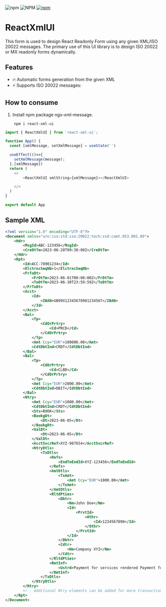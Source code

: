 
![npm](https://img.shields.io/npm/v/react-xml-ui)
![NPM](https://img.shields.io/npm/l/react-xml-ui)
[![npm](https://img.shields.io/npm/dm/react-xml-ui)](https://npmjs.org/package/react-xml-ui)

# ReactXmlUI

This form is used to design React Readonly Form using any given XML/ISO 20022 messages. The primary use of this UI library is to design ISO 20022 or MX readonly forms dynamically.

## Features

- 🔥 Automatic forms generation from the given XML
- ⚡️ Supports ISO 20022 messages:

## How to consume

1. Install npm package ngx-xml-message.

```console
    npm i react-xml-ui
```

```ts
import { ReactXmlUI } from 'react-xml-ui';

function App() {
  const [xmlMessage, setXmlMessage] = useState('')

  useEffect(()=>{
    setXmlMessage(message);
  },[xmlMessage])
  return (
    <>
        <ReactXmlUI xmlString={xmlMessage}></ReactXmlUI>

    </>
  )
}

export default App
```
## Sample XML
```xml
<?xml version="1.0" encoding="UTF-8"?>
<Document xmlns="urn:iso:std:iso:20022:tech:xsd:camt.053.001.09">
    <Hdr>
        <MsgId>ABC-123456</MsgId>
        <CreDtTm>2023-06-20T09:30:00Z</CreDtTm>
    </Hdr>
    <Rpt>
        <Id>ACC-78901234</Id>
        <ElctrncSeqNb>1</ElctrncSeqNb>
        <FrToDt>
            <FrDtTm>2023-06-01T00:00:00Z</FrDtTm>
            <ToDtTm>2023-06-30T23:59:59Z</ToDtTm>
        </FrToDt>
        <Acct>
            <Id>
                <IBAN>GB99X12345678901234567</IBAN>
            </Id>
        </Acct>
        <Bal>
            <Tp>
                <CdOrPrtry>
                    <Cd>PRCD</Cd>
                </CdOrPrtry>
            </Tp>
            <Amt Ccy="EUR">100000.00</Amt>
            <CdtDbtInd>CRDT</CdtDbtInd>
        </Bal>
        <Bal>
            <Tp>
                <CdOrPrtry>
                    <Cd>CLBD</Cd>
                </CdOrPrtry>
            </Tp>
            <Amt Ccy="EUR">2000.00</Amt>
            <CdtDbtInd>DBIT</CdtDbtInd>
        </Bal>
        <Ntry>
            <Amt Ccy="EUR">1000.00</Amt>
            <CdtDbtInd>CRDT</CdtDbtInd>
            <Sts>BOOK</Sts>
            <BookgDt>
                <Dt>2023-06-05</Dt>
            </BookgDt>
            <ValDt>
                <Dt>2023-06-05</Dt>
            </ValDt>
            <AcctSvcrRef>XYZ-987654</AcctSvcrRef>
            <NtryDtls>
                <TxDtls>
                    <Refs>
                        <EndToEndId>XYZ-123456</EndToEndId>
                    </Refs>
                    <AmtDtls>
                        <TxAmt>
                            <Amt Ccy="EUR">1000.00</Amt>
                        </TxAmt>
                    </AmtDtls>
                    <RltdPties>
                        <Dbtr>
                            <Nm>John Doe</Nm>
                            <Id>
                                <PrvtId>
                                    <Othr>
                                        <Id>1234567890</Id>
                                    </Othr>
                                </PrvtId>
                            </Id>
                        </Dbtr>
                        <Cdtr>
                            <Nm>Company XYZ</Nm>
                        </Cdtr>
                    </RltdPties>
                    <RmtInf>
                        <Ustrd>Payment for services rendered Payment for services rendered Payment for services rendered</Ustrd>
                    </RmtInf>
                </TxDtls>
            </NtryDtls>
        </Ntry>
        <!-- Additional Ntry elements can be added for more transactions -->
    </Rpt>
</Document>

```